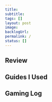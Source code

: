 ```yaml
---
title:
subtitle:
tags: []
layout: post
image:
backlogUrl:
permalink: /
status: []
---
```


## Review

## Guides I Used

## Gaming Log
